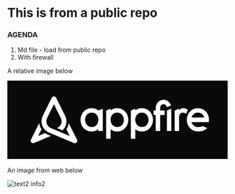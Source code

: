 # This is from a public repo
### AGENDA
1. Md file - load from public repo
2. With firewall

A relative image below

![text info](./images/afire.png)

An image from web below

![text2 info2](https://www.google.com/images/branding/googlelogo/2x/googlelogo_dark_color_92x30dp.png)
